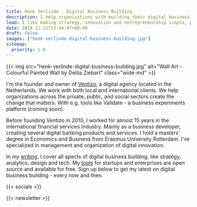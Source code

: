 ```yaml
---
title: Henk Verlinde - Digital Business Building 
description: I help organizations with building their digital business. Check out my writing and free tools.
lead: I like making strategy, innovation and entrepreneurship simple, practical, and applicable. I help organizations with building a better digital business. Check out my <a href="/blog/">writing</a> and <a href="/tools/">free tools</a>.
date: 2019-11-22T13:44:07+00:00
draft: false
images: ["henk-verlinde-digital-business-building.jpg"]
sitemap:
  priority: 1.0
---
```


{{< img src="henk-verlinde-digital-business-building.jpg" alt="Wall Art - Colourful Painted Wall by Delila Ziebart" class="wide-md" >}}

<div class="text-columns">
<p>I'm the founder and owner of <a href="https://ventizo.com/">Ventizo</a>, a digital agency located in the Netherlands. We work with both local and international clients. We help organizations across the private, public, and social sectors create the change that matters. With e.g. tools like Validate - a business experiments platform (coming soon).</p>

<p>Before founding Ventizo in 2010, I worked for almost 15 years in the international financial services industry. Mainly as a business developer, creating several digital banking products and services. I hold a masters’ degree in Economics and Business from Erasmus University Rotterdam. I've specialized in management and organization of digital innovation.</p>

<p>In my <a href="/blog/">writing</a>, I cover all apects of digital business building, like strategy, analytics, design and tech. My <a href="/tools/">tools</a> for startups and enterprises are open source and available for free. Sign up below to get my latest on digital business building - every now and then.</p>

{{< socials >}}
</div>

{{< newsletter >}}
